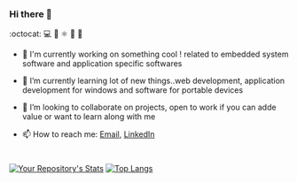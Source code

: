 ### Hi there 👋
:octocat: :computer: :rocket: ⚛️ :microscope: :telescope: 

<!--
**Abhijeetbyte/Abhijeetbyte** is a ✨ _special_ ✨ repository because its `README.md` (this file) appears on your GitHub profile.
-->

- 🔭 I'm currently working on something cool ! related to embedded system software and application specific softwares
 
- 🌱 I’m currently learning lot of new things..web development, application development for windows and software for portable devices

- 👯 I’m looking to collaborate on projects, open to work if you can adde value or want to learn along with me
  
- 📫 How to reach me: <a href="mailto:Abhijeetkr.sci@gmail.com">Email</a>, <a href="https://www.linkedin.com/in/abhijeetkumar-in/" target="_blank">LinkedIn</a></br>


#
[![Your Repository's Stats](https://github-readme-stats-git-masterrstaa-rickstaa.vercel.app/api?username=Abhijeetbyte&show_icons=true&hide=stars&layout=compact&count_private=true&hide_border=true&hide_rank=true)](https://github.com/Abhijeetbyte/) [![Top Langs](https://github-readme-stats-git-masterrstaa-rickstaa.vercel.app/api/top-langs/?username=Abhijeetbyte&layout=compact&hide_border=true&langs_count=10)](https://github.com/Abhijeetbyte/)

<!-- https://github.com/anuraghazra/github-readme-stats.git -->


  
 
